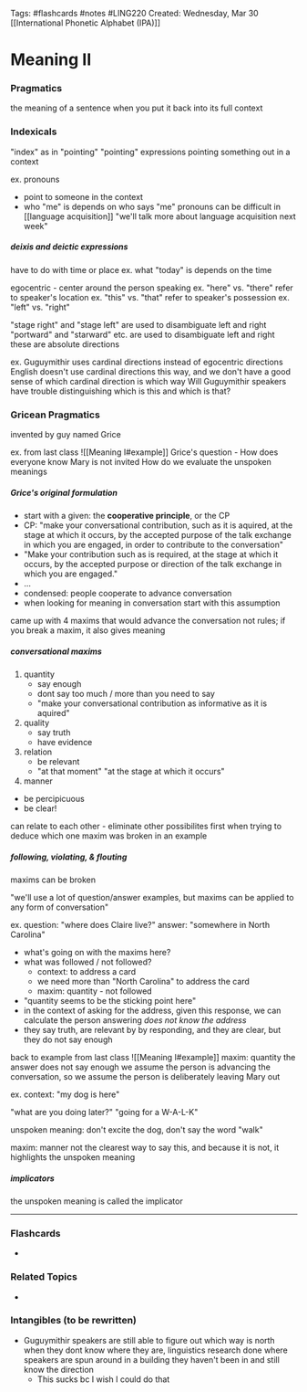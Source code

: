 Tags: #flashcards #notes #LING220
Created: Wednesday, Mar 30
[[International Phonetic Alphabet (IPA)]]

# Meaning II
### Pragmatics
the meaning of a sentence when you put it back into its full context


### Indexicals
"index" as in "pointing"
"pointing" expressions
pointing something out in a context

ex. pronouns
- point to someone in the context
- who "me" is depends on who says "me"
pronouns can be difficult in [[language acquisition]]
"we'll talk more about language acquisition next week"

##### deixis and deictic expressions
have to do with time or place
ex. what "today" is depends on the time

egocentric - center around the person speaking
ex. "here" vs. "there" refer to speaker's location
ex. "this" vs. "that" refer to speaker's possession
ex. "left" vs. "right"

"stage right" and "stage left" are used to disambiguate left and right
"portward" and "starward" etc. are used to disambiguate left and right
these are absolute directions

ex. Guguymithir uses cardinal directions instead of egocentric directions
English doesn't use cardinal directions this way, and we don't have a good sense of which cardinal direction is which way
Will Guguymithir speakers have trouble distinguishing which is this and which is that?


### Gricean Pragmatics
invented by guy named Grice

ex. from last class
![[Meaning I#example]]
Grice's question - How does everyone know Mary is not invited
How do we evaluate the unspoken meanings

##### Grice's original formulation
- start with a given: the **cooperative principle**, or the CP
- CP: "make your conversational contribution, such as it is aquired, at the stage at which it occurs, by the accepted purpose of the talk exchange in which you are engaged, in order to contribute to the conversation"
- "Make your contribution such as is required, at the stage at which it occurs, by the accepted purpose or direction of the talk exchange in which you are engaged."
- ...
- condensed: people cooperate to advance conversation
- when looking for meaning in conversation start with this assumption

came up with 4 maxims that would advance the conversation
not rules; if you break a maxim, it also gives meaning

##### conversational maxims
1. quantity
   - say enough
   - dont say too much / more than you need to say
   - "make your conversational contribution as informative as it is aquired"
2. quality
   - say truth
   - have evidence 
 3. relation
    - be relevant
	- "at that moment" "at the stage at which it occurs"
4. manner
- be percipicuous
- be clear!

can relate to each other - eliminate other possibilites first when trying to deduce which one maxim was broken in an example

##### following, violating, & flouting
maxims can be broken

"we'll use a lot of question/answer examples, but maxims can be applied to any form of conversation"

ex. question: "where does Claire live?"
answer: "somewhere in North Carolina"
- what's going on with the maxims here?
- what was followed / not followed?
	- context: to address a card
	- we need more than "North Carolina" to address the card
	- maxim: quantity - not followed
- "quantity seems to be the sticking point here"
- in the context of asking for the address, given this response, we can calculate the person answering *does not know the address*
- they say truth, are relevant by by responding, and they are clear, but they do not say enough

back to example from last class
![[Meaning I#example]]
maxim: quantity
the answer does not say enough
we assume the person is advancing the conversation, so we assume the person is deliberately leaving Mary out

ex.
context: "my dog is here"

"what are you doing later?"
"going for a W-A-L-K"

unspoken meaning: don't excite the dog, don't say the word "walk"

maxim: manner
not the clearest way to say this, and because it is not, it highlights the unspoken meaning

##### implicators
the unspoken meaning is called the implicator


---
### Flashcards
- 


### Related Topics
- 



### Intangibles (to be rewritten)
- Guguymithir speakers are still able to figure out which way is north when they dont know where they are, linguistics research done where speakers are spun around in a building they haven't been in and still know the direction
	- This sucks bc I wish I could do that